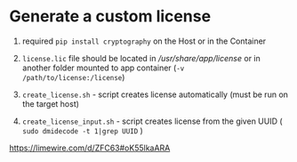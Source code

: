 # Generate a custom license 

1. required ```pip install cryptography``` on the Host or in the Container

2. ```license.lic``` file should be located in _/usr/share/app/license_ or in another folder mounted to app container (```-v /path/to/license:/license```)

3. ```create_license.sh``` - script creates license automatically (must be run on the target host)

4. ```create_license_input.sh``` - script creates license from the given UUID ( ```sudo dmidecode -t 1|grep UUID``` )

https://limewire.com/d/ZFC63#oK55lkaARA
